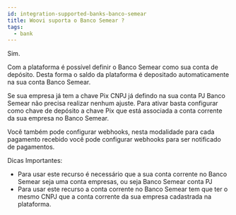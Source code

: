 ```yaml
---
id: integration-supported-banks-banco-semear
title: Woovi suporta o Banco Semear ?
tags:
  - bank
---
```


Sim.

Com a plataforma é possível definir o Banco Semear como sua conta de depósito. Desta forma o saldo da plataforma é depositado automaticamente na sua conta Banco Semear.

Se sua empresa já tem a chave Pix CNPJ já defindo na sua conta PJ Banco Semear não precisa realizar nenhum ajuste. Para ativar basta configurar como chave de depósito a chave Pix que está associada a conta corrente da sua empresa no Banco Semear.

Você também pode configurar webhooks, nesta modalidade para cada pagamento recebido você pode configurar webhooks para ser notificado de pagamentos.

Dicas Importantes:

- Para usar este recurso é necessário que a sua conta corrente no Banco Semear seja uma conta empresas, ou seja Banco Semear conta PJ
- Para usar este recurso a conta corrente no Banco Semear tem que ter o mesmo CNPJ que a conta corrente da sua empresa cadastrada na plataforma.
